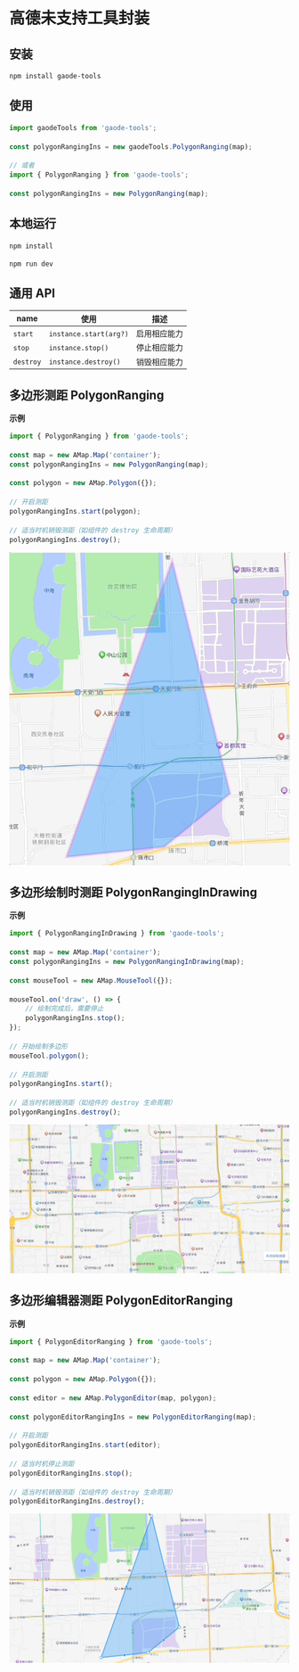 # 高德未支持工具封装

## 安装

```shell
npm install gaode-tools
```

## 使用

```js
import gaodeTools from 'gaode-tools';

const polygonRangingIns = new gaodeTools.PolygonRanging(map);

// 或者
import { PolygonRanging } from 'gaode-tools';

const polygonRangingIns = new PolygonRanging(map);
```

## 本地运行

```shell
npm install

npm run dev
```

## 通用 API

| name | 使用 | 描述 |
| ----- | ----- | ---- |
| `start` | `instance.start(arg?)` | 启用相应能力 |
| `stop` | `instance.stop()` | 停止相应能力 |
| `destroy` | `instance.destroy()` | 销毁相应能力 |

## 多边形测距 PolygonRanging

**示例**

```javascript
import { PolygonRanging } from 'gaode-tools';

const map = new AMap.Map('container');
const polygonRangingIns = new PolygonRanging(map);

const polygon = new AMap.Polygon({});

// 开启测距
polygonRangingIns.start(polygon);

// 适当时机销毁测距（如组件的 destroy 生命周期）
polygonRangingIns.destroy();
```

![多边形测距](./image/polygon_ranging.gif)

## 多边形绘制时测距 PolygonRangingInDrawing

**示例**

```javascript
import { PolygonRangingInDrawing } from 'gaode-tools';

const map = new AMap.Map('container');
const polygonRangingIns = new PolygonRangingInDrawing(map);

const mouseTool = new AMap.MouseTool({});

mouseTool.on('draw', () => {
    // 绘制完成后，需要停止
    polygonRangingIns.stop();
});

// 开始绘制多边形
mouseTool.polygon();

// 开启测距
polygonRangingIns.start();

// 适当时机销毁测距（如组件的 destroy 生命周期）
polygonRangingIns.destroy();
```

![多边形绘制时测距](./image/polygon_ranging_in_drawing.gif)

## 多边形编辑器测距 PolygonEditorRanging

**示例**

```javascript
import { PolygonEditorRanging } from 'gaode-tools';

const map = new AMap.Map('container');

const polygon = new AMap.Polygon({});

const editor = new AMap.PolygonEditor(map, polygon);

const polygonEditorRangingIns = new PolygonEditorRanging(map);

// 开启测距
polygonEditorRangingIns.start(editor);

// 适当时机停止测距
polygonEditorRangingIns.stop();

// 适当时机销毁测距（如组件的 destroy 生命周期）
polygonEditorRangingIns.destroy();
```

![多边形编辑器测距](./image/polygon_editor_ranging.gif)
